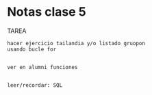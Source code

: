# Notas clase 5


TAREA

    hacer ejercicio tailandia y/o listado gruopon 
    usando bucle for
    
    
    ver en alumni funciones
    
    
    leer/recordar: SQL  